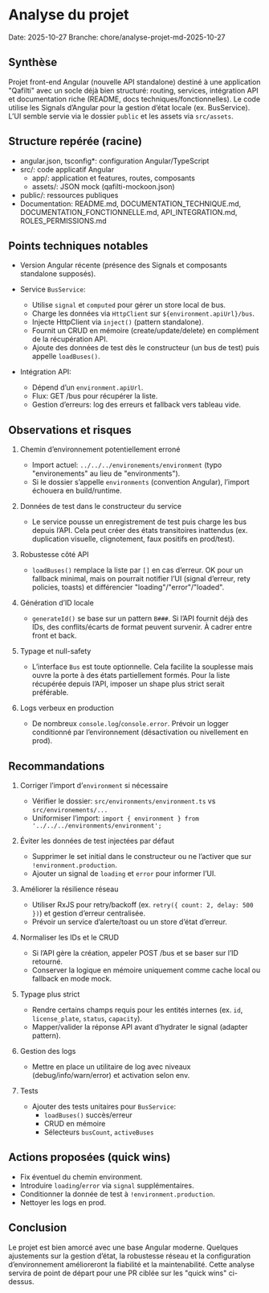 # Analyse du projet

Date: 2025-10-27
Branche: chore/analyse-projet-md-2025-10-27

## Synthèse
Projet front-end Angular (nouvelle API standalone) destiné à une application "Qafilti" avec un socle déjà bien structuré: routing, services, intégration API et documentation riche (README, docs techniques/fonctionnelles). Le code utilise les Signals d’Angular pour la gestion d’état locale (ex. BusService). L’UI semble servie via le dossier `public` et les assets via `src/assets`.

## Structure repérée (racine)
- angular.json, tsconfig*: configuration Angular/TypeScript
- src/: code applicatif Angular
  - app/: application et features, routes, composants
  - assets/: JSON mock (qafilti-mockoon.json)
- public/: ressources publiques
- Documentation: README.md, DOCUMENTATION_TECHNIQUE.md, DOCUMENTATION_FONCTIONNELLE.md, API_INTEGRATION.md, ROLES_PERMISSIONS.md

## Points techniques notables
- Version Angular récente (présence des Signals et composants standalone supposés).
- Service `BusService`:
  - Utilise `signal` et `computed` pour gérer un store local de bus.
  - Charge les données via `HttpClient` sur `${environment.apiUrl}/bus`.
  - Injecte HttpClient via `inject()` (pattern standalone).
  - Fournit un CRUD en mémoire (create/update/delete) en complément de la récupération API.
  - Ajoute des données de test dès le constructeur (un bus de test) puis appelle `loadBuses()`.

- Intégration API:
  - Dépend d’un `environment.apiUrl`.
  - Flux: GET /bus pour récupérer la liste.
  - Gestion d’erreurs: log des erreurs et fallback vers tableau vide.

## Observations et risques
1. Chemin d’environnement potentiellement erroné
   - Import actuel: `../../../environements/environment` (typo "environements" au lieu de "environments").
   - Si le dossier s’appelle `environments` (convention Angular), l’import échouera en build/runtime.

2. Données de test dans le constructeur du service
   - Le service pousse un enregistrement de test puis charge les bus depuis l’API. Cela peut créer des états transitoires inattendus (ex. duplication visuelle, clignotement, faux positifs en prod/test).

3. Robustesse côté API
   - `loadBuses()` remplace la liste par `[]` en cas d’erreur. OK pour un fallback minimal, mais on pourrait notifier l’UI (signal d’erreur, rety policies, toasts) et différencier "loading"/"error"/"loaded".

4. Génération d’ID locale
   - `generateId()` se base sur un pattern `B###`. Si l’API fournit déjà des IDs, des conflits/écarts de format peuvent survenir. À cadrer entre front et back.

5. Typage et null-safety
   - L’interface `Bus` est toute optionnelle. Cela facilite la souplesse mais ouvre la porte à des états partiellement formés. Pour la liste récupérée depuis l’API, imposer un shape plus strict serait préférable.

6. Logs verbeux en production
   - De nombreux `console.log`/`console.error`. Prévoir un logger conditionné par l’environnement (désactivation ou nivellement en prod).

## Recommandations
1. Corriger l’import d’`environment` si nécessaire
   - Vérifier le dossier: `src/environments/environment.ts` vs `src/environements/...`
   - Uniformiser l’import: `import { environment } from '../../../environments/environment';`

2. Éviter les données de test injectées par défaut
   - Supprimer le set initial dans le constructeur ou ne l’activer que sur `!environment.production`.
   - Ajouter un signal de `loading` et `error` pour informer l’UI.

3. Améliorer la résilience réseau
   - Utiliser RxJS pour retry/backoff (ex. `retry({ count: 2, delay: 500 })`) et gestion d’erreur centralisée.
   - Prévoir un service d’alerte/toast ou un store d’état d’erreur.

4. Normaliser les IDs et le CRUD
   - Si l’API gère la création, appeler POST /bus et se baser sur l’ID retourné.
   - Conserver la logique en mémoire uniquement comme cache local ou fallback en mode mock.

5. Typage plus strict
   - Rendre certains champs requis pour les entités internes (ex. `id`, `license_plate`, `status`, `capacity`).
   - Mapper/valider la réponse API avant d’hydrater le signal (adapter pattern).

6. Gestion des logs
   - Mettre en place un utilitaire de log avec niveaux (debug/info/warn/error) et activation selon env.

7. Tests
   - Ajouter des tests unitaires pour `BusService`: 
     - `loadBuses()` succès/erreur
     - CRUD en mémoire
     - Sélecteurs `busCount`, `activeBuses`

## Actions proposées (quick wins)
- Fix éventuel du chemin environment.
- Introduire `loading`/`error` via `signal` supplémentaires.
- Conditionner la donnée de test à `!environment.production`.
- Nettoyer les logs en prod.

## Conclusion
Le projet est bien amorcé avec une base Angular moderne. Quelques ajustements sur la gestion d’état, la robustesse réseau et la configuration d’environnement amélioreront la fiabilité et la maintenabilité. Cette analyse servira de point de départ pour une PR ciblée sur les "quick wins" ci-dessus.
